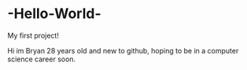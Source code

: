 # -Hello-World-

My first project!

Hi im Bryan 28 years old and new to github, hoping to be in a computer science career soon.
